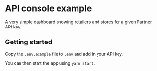 # API console example

A very simple dashboard showing retailers and stores for a given Partner API key.


## Getting started

Copy the `.env.example` file to `.env` and add in your API key.

You can then start the app using `yarn start`.